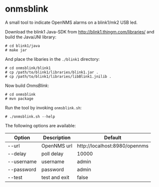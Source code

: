 # onmsblink
A small tool to indicate OpenNMS alarms on a blink1/mk2 USB led.

Download the blink1 Java-SDK from <http://blink1.thingm.com/libraries/> and build the Java/JNI library:

    # cd blink1/java
    # make jar

And place the libaries in the `./blink1` directory:

    # cd onmsblink/blink1
    # cp /path/to/blink1/libraries/blink1.jar .
    # cp /path/to/blink1/libraries/libBlink1.jnilib .    

Now build _OnmsBlink_:

    # cd onmsblink
    # mvn package
    
Run the tool by invoking `onmsblink.sh`:

    # ./onmsblink.sh --help

The following options are available:
    

Option            | Description   | Default
------------------|---------------|--------
--url             | OpenNMS url   | http://localhost:8980/opennms
--delay <seconds> | poll delay    | 10000
--username <text> | username      | admin
--password <text> | password      | admin
--test            | test and exit | false
